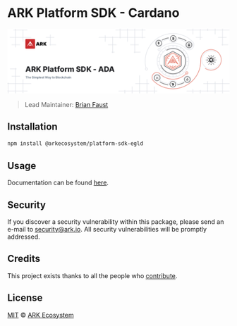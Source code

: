 # ARK Platform SDK - Cardano

<p align="center">
    <img src="https://raw.githubusercontent.com/ArkEcosystem/platform-sdk/master/packages/platform-sdk-egld/banner.png" />
</p>

> Lead Maintainer: [Brian Faust](https://github.com/faustbrian)

## Installation

```bash
npm install @arkecosystem/platform-sdk-egld
```

## Usage

Documentation can be found [here](https://ark.dev/docs/platform-sdk/coins/ada).

## Security

If you discover a security vulnerability within this package, please send an e-mail to security@ark.io. All security vulnerabilities will be promptly addressed.

## Credits

This project exists thanks to all the people who [contribute](../../contributors).

## License

[MIT](LICENSE) © [ARK Ecosystem](https://ark.io)
